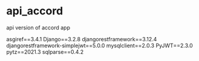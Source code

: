 # api_accord
api version of accord app

asgiref==3.4.1
Django==3.2.8
djangorestframework==3.12.4
djangorestframework-simplejwt==5.0.0
mysqlclient==2.0.3
PyJWT==2.3.0
pytz==2021.3
sqlparse==0.4.2
